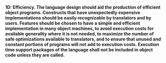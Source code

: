 **1D: Efficiency.  The language design should aid the production of efficient object programs. Constructs that have unexpectedly expensive implementations should be easily recognizable by translators and by users. Features should be chosen to have a simple and efficient implementation in many object machines, to avoid execution costs for available generality where it is not needed, to maximize the number of safe optimizations available to translators, and to ensure that unused and constant portions of programs will not add to execution costs. Execution time support packages of the language shall not be included in object code unless they are called.**
